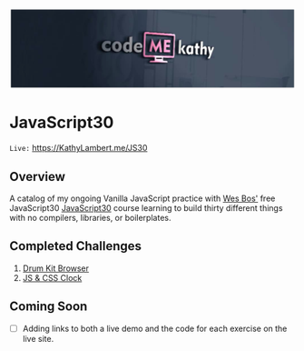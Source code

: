 ![](https://github.com/CodeMeKathy/JS30/blob/master/assets/IMG-20190107-WA0036.png?raw=true)

# JavaScript30

`Live:` https://KathyLambert.me/JS30

## Overview

A catalog of my ongoing Vanilla JavaScript practice with [Wes Bos'](https://github.com/wesbos) free JavaScript30 [JavaScript30](https://javascript30.com/) course learning to build thirty different things with no compilers, libraries, or boilerplates.

## Completed Challenges

1. [Drum Kit Browser](https://github.com/CodeMeKathy/JS30/blob/master/01%20-%20JavaScript%20Drum%20Kit/index-START.html)
2. [JS & CSS Clock](https://github.com/CodeMeKathy/JS30/blob/master/02%20-%20JS%20and%20CSS%20Clock/index-START.html)

## Coming Soon

* [ ] Adding links to both a live demo and the code for each exercise on the live site.
